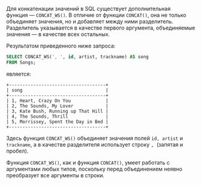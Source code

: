 
Для конкатенации значений в SQL существует дополнительная функция — `CONCAT_WS()`. В отличие от функции `CONCAT()`, она не только объединяет значения, но и добавляет между ними разделитель. Разделитель указывается в качестве первого аргумента, объединяемые значения — в качестве всех остальных.

Результатом приведенного ниже запроса:

```sql
SELECT CONCAT_WS(', ', id, artist, trackname) AS song
FROM Songs;
```

является:

```no-highlight
+------------------------------------+
| song                               |
+------------------------------------+
| 1, Heart, Crazy On You             |
| 2, The Sounds, My Lover            |
| 3, Kate Bush, Running up That Hill |
| 4, The Sounds, Thrill              |
| 5, Morrissey, Spent the Day in Bed |
+------------------------------------+
```

Здесь функция `CONCAT_WS()` объединяет значения полей `id, artist` и `trackname`, а в качестве разделителя использует строку `,`  (запятая и пробел).

Функция `CONCAT_WS()`, как и функция `CONCAT()`, умеет работать с аргументами любых типов, поскольку перед объединением неявно преобразует все аргументы в строки.